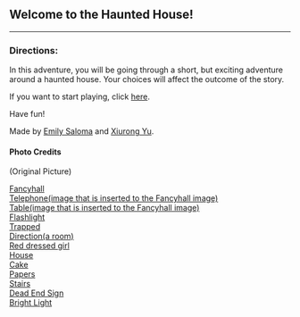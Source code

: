 ## Welcome to the Haunted House!
---
### Directions:

In this adventure, you will be going through a short, but exciting adventure around a haunted house. Your choices will affect the outcome of the story.

If you want to start playing, click [here](home.md).

Have fun!

Made by [Emily Saloma](https://github.com/emilys0766) and [Xiurong Yu](https://github.com/xiurongy3506).  

#### Photo Credits  
(Original Picture)  

[Fancyhall](https://commons.wikimedia.org/wiki/File:Marwar_Hall.jpg)  
[Telephone(image that is inserted to the Fancyhall image)](http://www.officialpsds.com/Antique-Telephone-01-PSD98358.html)  
[Table(image that is inserted to the Fancyhall image)](https://www.rubylane.com/item/332834-E-x2020340/French-Style-Carved-Marquetry-1940-Vintage)  
[Flashlight](https://commons.wikimedia.org/wiki/File:Maglite_Flashlight.jpg)  
[Trapped](https://sandersfamilyadventures.wordpress.com/2015/10/04/trapped-by-little-miracles/)  
[Direction(a room)](https://www.flickr.com/photos/jlascar/14793376124)  
[Red dressed girl](https://pixabay.com/en/red-dress-spinning-dress-red-woman-1149534/)  
[House](http://3pointlighting.co.uk/hatfield-house-old-palace/)  
[Cake](https://pixabay.com/en/dark-birthday-cake-topper-candle-2606720/)  
[Papers](https://www.flickr.com/photos/143601516@N03/28108832021/in/album-72157670811942945/)  
[Stairs](http://www.publicdomainpictures.net/view-image.php?image=190201&picture=stairs-to)  
[Dead End Sign](http://www.publicdomainpictures.net/view-image.php?image=231313&picture=grunge-dead-end)  
[Bright Light](https://pixabay.com/p-1963406/?no_redirect)










